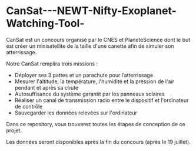 # CanSat---NEWT-Nifty-Exoplanet-Watching-Tool-

CanSat est un concours organisé par le CNES et PlaneteScience dont le but est créer un minisatellite de la taille d'une canette afin de simuler son atterrissage.

Notre CanSat remplira trois missions :

- Déployer ses 3 pattes et un parachute pour l’atterrissage
- Mesurer l'altitude, la température, l'humidité et la pression de l'air pendant et après sa chute
- Autosuffisance du système garantit par les panneaux solaires
- Réaliser un canal de transmission radio entre le dispositif et l'ordinateur de contrôle
- Sauvegarder les données relevées sur l'ordinateur

Dans ce repository, vous trouverez toutes les étapes de conception de ce projet.


Les données seront disponibles après la fin du concours (après le 19 juillet).
